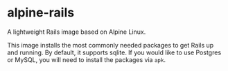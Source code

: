 # alpine-rails
A lightweight Rails image based on Alpine Linux. 

This image installs the most commonly needed packages to get Rails up and running. By default, it supports sqlite. If you would like to use Postgres or MySQL, you will need to install the packages via `apk`.
